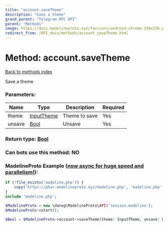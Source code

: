 ```yaml
---
title: "account.saveTheme"
description: "Save a theme"
grand_parent: "Telegram RPC API"
parent: "Methods"
image: https://docs.madelineproto.xyz/favicons/android-chrome-256x256.png
redirect_from: /API_docs/methods/account_saveTheme.html
---
```

# Method: account.saveTheme
[Back to methods index](index.html)



Save a theme

### Parameters:

| Name     |    Type       | Description | Required |
|----------|---------------|-------------|----------|
|theme|[InputTheme](/API_docs/types/InputTheme.html) | Theme to save | Yes|
|unsave|[Bool](/API_docs/types/Bool.html) | Unsave | Yes|


### Return type: [Bool](/API_docs/types/Bool.html)

### Can bots use this method: **NO**


### MadelineProto Example ([now async for huge speed and parallelism!](https://docs.madelineproto.xyz/docs/ASYNC.html)):


```php
if (!file_exists('madeline.php')) {
    copy('https://phar.madelineproto.xyz/madeline.php', 'madeline.php');
}
include 'madeline.php';

$MadelineProto = new \danog\MadelineProto\API('session.madeline');
$MadelineProto->start();

$Bool = $MadelineProto->account->saveTheme(theme: InputTheme, unsave: Bool, );
```

